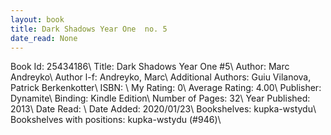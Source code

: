 ```yaml
---
layout: book
title: Dark Shadows Year One  no. 5
date_read: None
---
```


Book Id: 25434186\ 
Title: Dark Shadows Year One #5\ 
Author: Marc Andreyko\ 
Author l-f: Andreyko, Marc\ 
Additional Authors: Guiu Vilanova, Patrick Berkenkotter\ 
ISBN: \ 
My Rating: 0\ 
Average Rating: 4.00\ 
Publisher: Dynamite\ 
Binding: Kindle Edition\ 
Number of Pages: 32\ 
Year Published: 2013\ 
Date Read: \ 
Date Added: 2020/01/23\ 
Bookshelves: kupka-wstydu\ 
Bookshelves with positions: kupka-wstydu (#946)\ 

